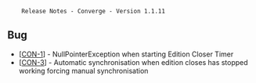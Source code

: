 
        Release Notes - Converge - Version 1.1.11
            
<h2>        Bug
</h2>
<ul>
<li>[<a href='https://getconverge.atlassian.net/browse/CON-1'>CON-1</a>] -         NullPointerException when starting Edition Closer Timer
</li>
<li>[<a href='https://getconverge.atlassian.net/browse/CON-3'>CON-3</a>] -         Automatic synchronisation when edition closes has stopped working forcing manual synchronisation
</li>
</ul>
                    